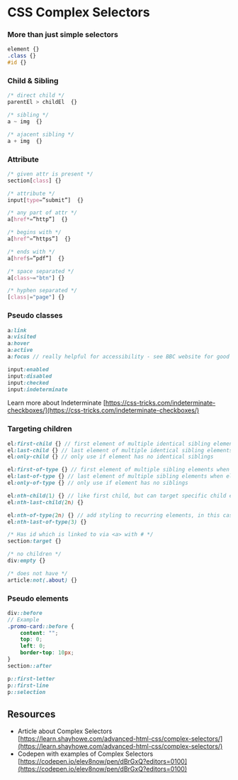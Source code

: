# CSS Complex Selectors


### More than just simple selectors

```css
element {}
.class {}
#id {}
```


### Child & Sibling

```css
/* direct child */
parentEl > childEl  {}

/* sibling */
a ~ img  {}

/* ajacent sibling */
a + img  {}
```


### Attribute

```css
/* given attr is present */
section[class] {}

/* attribute */
input[type=”submit”]  {}

/* any part of attr */
a[href*=”http”]  {}

/* begins with */
a[href^=”https”]  {}

/* ends with */
a[href$=”pdf”]  {}

/* space separated */
a[class~="btn"] {}

/* hyphen separated */
[class|="page"] {}
```

### Pseudo classes

```scss
a:link
a:visited
a:hover
a:active
a:focus // really helpful for accessibility - see BBC website for good use of focus pseudo class

input:enabled
input:disabled
input:checked
input:indeterminate
```

Learn more about Indeterminate [https://css-tricks.com/indeterminate-checkboxes/](https://css-tricks.com/indeterminate-checkboxes/)


### Targeting children

```scss
el:first-child {} // first element of multiple identical sibling elements
el:last-child {} // last element of multiple identical sibling elements
el:only-child {} // only use if element has no identical siblings

el:first-of-type {} // first element of multiple sibling elements when elements are not the same
el:last-of-type {} // last element of multiple sibling elements when elements are not the same
el:only-of-type {} // only use if element has no siblings

el:nth-child(1) {} // like first child, but can target specific child e.g. el:nth-child(4);
el:nth-last-child(2n) {}

el:nth-of-type(2n) {} // add styling to recurring elements, in this case every second element (2n)
el:nth-last-of-type(3) {}

/* Has id which is linked to via <a> with # */
section:target {}

/* no children */
div:empty {}

/* does not have */
article:not(.about) {}
```


### Pseudo elements

```scss
div::before
// Example
.promo-card::before {
    content: "";
    top: 0;
    left: 0;
    border-top: 10px;
}
section::after

p::first-letter
p::first-line
p::selection
```


## Resources

- Article about Complex Selectors [https://learn.shayhowe.com/advanced-html-css/complex-selectors/](https://learn.shayhowe.com/advanced-html-css/complex-selectors/)
- Codepen with examples of Complex Selectors [https://codepen.io/elev8now/pen/dBrGxQ?editors=0100](https://codepen.io/elev8now/pen/dBrGxQ?editors=0100)
